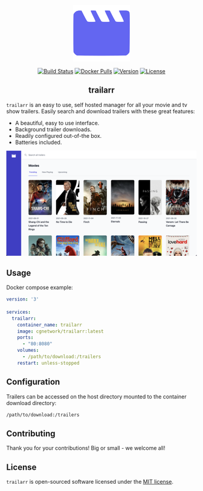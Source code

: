 <p align="center"><img width="150" src="docs/logo-alt.png" alt="trailarr logo"></p>

<p align="center">
    <a href="https://github.com/cgnetwork/trailarr/actions"><img src="https://img.shields.io/github/workflow/status/cgnetwork/trailarr/Master" alt="Build Status"></a>
  <a href="https://hub.docker.com/r/cgnetwork/trailarr"><img src="https://img.shields.io/docker/pulls/cgnetwork/trailarr" alt="Docker Pulls"></a>
    <a href="https://hub.docker.com/r/cgnetwork/trailarr/tags"><img src="https://img.shields.io/docker/v/cgnetwork/trailarr" alt="Version"></a>
    <a href="https://github.com/cgnetwork/trailarr/blob/master/LICENSE"><img src="https://img.shields.io/github/license/cgnetwork/trailarr" alt="License"></a>
</p>

<h2 align="center">trailarr</h2>

`trailarr` is an easy to use, self hosted manager for all your movie and tv show trailers. Easily search and download trailers with these great features:

* A beautiful, easy to use interface.
* Background trailer downloads.
* Readily configured out-of-the box.
* Batteries included.

![Preview](docs/preview.png)

## Usage

Docker compose example:

```yaml
version: '3'

services:
  trailarr:
    container_name: trailarr
    image: cgnetwork/trailarr:latest
    ports:
      - "80:8080"
    volumes:
      - /path/to/download:/trailers
    restart: unless-stopped
```

## Configuration

Trailers can be accessed on the host directory mounted to the container download directory:
```bash
/path/to/download:/trailers
```

## Contributing

Thank you for your contributions! Big or small - we welcome all!

## License

`trailarr` is open-sourced software licensed under the [MIT license](LICENSE).
